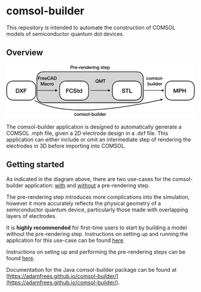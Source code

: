 # comsol-builder
This repository is intended to automate the construction of COMSOL models of semiconductor quantum dot devices.

## Overview

![overview](https://raw.githubusercontent.com/adamfrees/comsol-builder/master/documentation/overview.png)

The comsol-builder application is designed to automatically generate a COMSOL .mph file, given a 2D electrode design in a .dxf file. This application can either include or omit an intermediate step of rendering the electrodes in 3D before importing into COMSOL.

## Getting started

As indicated in the diagram above, there are two use-cases for the comsol-builder application: [with](https://github.com/adamfrees/comsol-builder/wiki/With-pre-rendering-(FreeCAD-STL)) and [without](https://github.com/adamfrees/comsol-builder/wiki/Without-pre-rendering-(no-FreeCAD-STL)) a pre-rendering step.

The pre-rendering step introduces more complications into the simulation, however it more accurately reflects the physical geometry of a semiconductor quantum device, particularly those made with overlapping layers of electrodes.

It is **highly recommended** for first-time users to start by building a model without the pre-rendering step. Instructions on setting up and running the application for this use-case can be found [here](https://github.com/adamfrees/comsol-builder/wiki/Without-pre-rendering-(no-FreeCAD-STL)).

Instructions on seting up and performing the pre-rendering steps can be found [here](https://github.com/adamfrees/comsol-builder/wiki/With-pre-rendering-(FreeCAD-STL)).

Documentation for the Java comsol-builder package can be found at [https://adamfrees.github.io/comsol-builder/](https://adamfrees.github.io/comsol-builder/).
